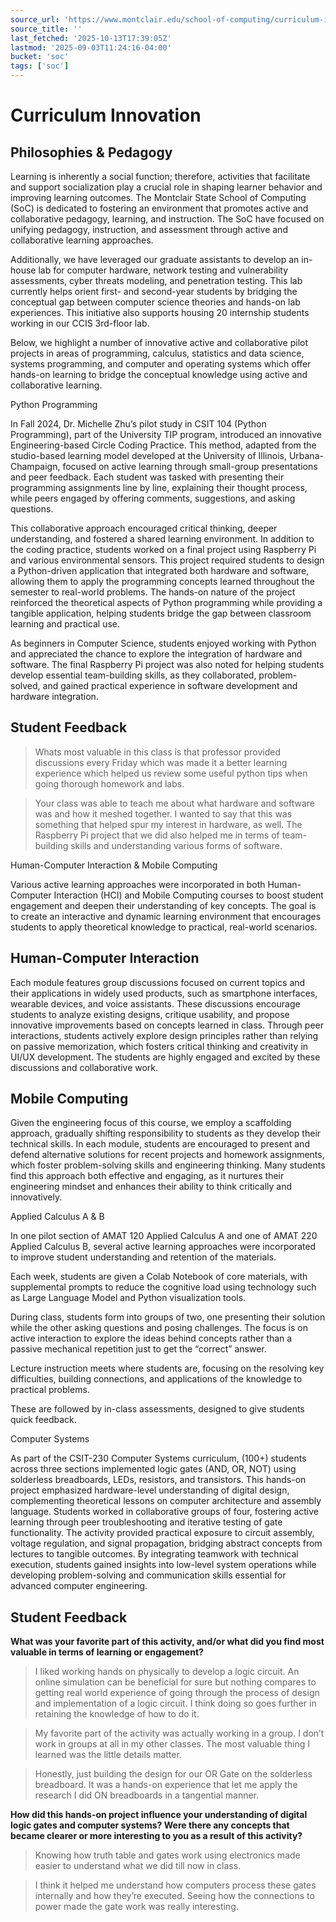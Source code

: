 ```yaml
---
source_url: 'https://www.montclair.edu/school-of-computing/curriculum-innovation/'
source_title: ''
last_fetched: '2025-10-13T17:39:05Z'
lastmod: '2025-09-03T11:24:16-04:00'
bucket: 'soc'
tags: ['soc']
---
```


# Curriculum Innovation

## Philosophies & Pedagogy

Learning is inherently a social function; therefore, activities that facilitate and support socialization play a crucial role in shaping learner behavior and improving learning outcomes. The Montclair State School of Computing (SoC) is dedicated to fostering an environment that promotes active and collaborative pedagogy, learning, and instruction. The SoC have focused on unifying pedagogy, instruction, and assessment through active and collaborative learning approaches.

Additionally, we have leveraged our graduate assistants to develop an in-house lab for computer hardware, network testing and vulnerability assessments, cyber threats modeling, and penetration testing. This lab currently helps orient first- and second-year students by bridging the conceptual gap between computer science theories and hands-on lab experiences. This initiative also supports housing 20 internship students working in our CCIS 3rd-floor lab.

Below, we highlight a number of innovative active and collaborative pilot projects in areas of programming, calculus, statistics and data science, systems programming, and computer and operating systems which offer hands-on learning to bridge the conceptual knowledge using active and collaborative learning.

Python Programming

In Fall 2024, Dr. Michelle Zhu’s pilot study in CSIT 104 (Python Programming), part of the University TIP program, introduced an innovative Engineering-based Circle Coding Practice. This method, adapted from the studio-based learning model developed at the University of Illinois, Urbana-Champaign, focused on active learning through small-group presentations and peer feedback. Each student was tasked with presenting their programming assignments line by line, explaining their thought process, while peers engaged by offering comments, suggestions, and asking questions.

This collaborative approach encouraged critical thinking, deeper understanding, and fostered a shared learning environment. In addition to the coding practice, students worked on a final project using Raspberry Pi and various environmental sensors. This project required students to design a Python-driven application that integrated both hardware and software, allowing them to apply the programming concepts learned throughout the semester to real-world problems. The hands-on nature of the project reinforced the theoretical aspects of Python programming while providing a tangible application, helping students bridge the gap between classroom learning and practical use.

As beginners in Computer Science, students enjoyed working with Python and appreciated the chance to explore the integration of hardware and software. The final Raspberry Pi project was also noted for helping students develop essential team-building skills, as they collaborated, problem-solved, and gained practical experience in software development and hardware integration.

## Student Feedback

> Whats most valuable in this class is that professor provided discussions every Friday which was made it a better learning experience which helped us review some useful python tips when going thorough homework and labs.

> Your class was able to teach me about what hardware and software was and how it meshed together. I wanted to say that this was something that helped spur my interest in hardware, as well. The Raspberry Pi project that we did also helped me in terms of team-building skills and understanding various forms of software.

Human-Computer Interaction & Mobile Computing

Various active learning approaches were incorporated in both Human-Computer Interaction (HCI) and Mobile Computing courses to boost student engagement and deepen their understanding of key concepts. The goal is to create an interactive and dynamic learning environment that encourages students to apply theoretical knowledge to practical, real-world scenarios.

## Human-Computer Interaction

Each module features group discussions focused on current topics and their applications in widely used products, such as smartphone interfaces, wearable devices, and voice assistants. These discussions encourage students to analyze existing designs, critique usability, and propose innovative improvements based on concepts learned in class. Through peer interactions, students actively explore design principles rather than relying on passive memorization, which fosters critical thinking and creativity in UI/UX development. The students are highly engaged and excited by these discussions and collaborative work.

## Mobile Computing

Given the engineering focus of this course, we employ a scaffolding approach, gradually shifting responsibility to students as they develop their technical skills. In each module, students are encouraged to present and defend alternative solutions for recent projects and homework assignments, which foster problem-solving skills and engineering thinking. Many students find this approach both effective and engaging, as it nurtures their engineering mindset and enhances their ability to think critically and innovatively.

Applied Calculus A & B

In one pilot section of AMAT 120 Applied Calculus A and one of AMAT 220 Applied Calculus B, several active learning approaches were incorporated to improve student understanding and retention of the materials.

Each week, students are given a Colab Notebook of core materials, with supplemental prompts to reduce the cognitive load using technology such as Large Language Model and Python visualization tools.

During class, students form into groups of two, one presenting their solution while the other asking questions and posing challenges. The focus is on active interaction to explore the ideas behind concepts rather than a passive mechanical repetition just to get the “correct” answer.

Lecture instruction meets where students are, focusing on the resolving key difficulties, building connections, and applications of the knowledge to practical problems.

These are followed by in-class assessments, designed to give students quick feedback.

Computer Systems

As part of the CSIT-230 Computer Systems curriculum, (100+) students across three sections implemented logic gates (AND, OR, NOT) using solderless breadboards, LEDs, resistors, and transistors. This hands-on project emphasized hardware-level understanding of digital design, complementing theoretical lessons on computer architecture and assembly language. Students worked in collaborative groups of four, fostering active learning through peer troubleshooting and iterative testing of gate functionality. The activity provided practical exposure to circuit assembly, voltage regulation, and signal propagation, bridging abstract concepts from lectures to tangible outcomes. By integrating teamwork with technical execution, students gained insights into low-level system operations while developing problem-solving and communication skills essential for advanced computer engineering.

## Student Feedback

**What was your favorite part of this activity, and/or what did you find most valuable in terms of learning or engagement?**

> I liked working hands on physically to develop a logic circuit. An online simulation can be beneficial for sure but nothing compares to getting real world experience of going through the process of design and implementation of a logic circuit. I think doing so goes further in retaining the knowledge of how to do it.

> My favorite part of the activity was actually working in a group. I don’t work in groups at all in my other classes. The most valuable thing I learned was the little details matter.

> Honestly, just building the design for our OR Gate on the solderless breadboard. It was a hands-on experience that let me apply the research I did ON breadboards in a tangential manner.

**How did this hands-on project influence your understanding of digital logic gates and computer systems? Were there any concepts that became clearer or more interesting to you as a result of this activity?**

> Knowing how truth table and gates work using electronics made easier to understand what we did till now in class.

> I think it helped me understand how computers process these gates internally and how they’re executed. Seeing how the connections to power made the gate work was really interesting.